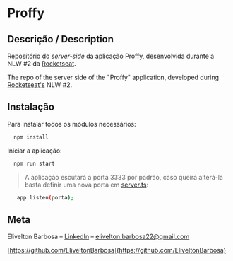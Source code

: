 # Proffy

## Descrição / Description
  Repositório do *server-side* da aplicação Proffy, desenvolvida durante a NLW #2 da [Rocketseat](https://rocketseat.com.br/). 
  
  The repo of the server side of the "Proffy" application, developed during [Rocketseat's](https://rocketseat.com.br/) NLW #2. 

## Instalação
  
  Para instalar todos os módulos necessários:
  ```sh
    npm install
  ```
  Iniciar a aplicação:
  ```sh
    npm run start
  ```
 > A aplicação escutará a porta 3333 por padrão, caso queira alterá-la basta definir uma nova porta em [server.ts](src/server.ts):
 ```sh
    app.listen(porta);
  ```
    
  ## Meta

Elivelton Barbosa – [LinkedIn](https://www.linkedin.com/in/elivelton-barbosa-dev) – elivelton.barbosa22@gmail.com

[https://github.com/EliveltonBarbosa](https://github.com/EliveltonBarbosa)
